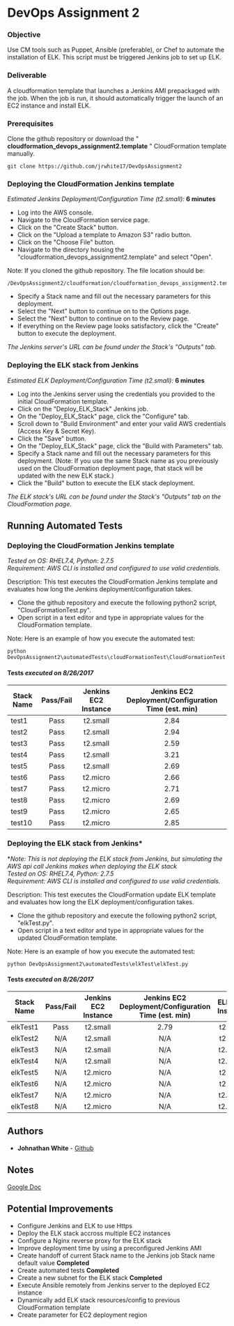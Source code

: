 # DevOps Assignment 2

### Objective
Use CM tools such as Puppet, Ansible (preferable), or Chef to automate the installation of ELK. This script must be triggered Jenkins job to set up ELK.
 
### Deliverable
A cloudformation template that launches a Jenkins AMI prepackaged with the job. When the job is run, it should automatically trigger the launch of an EC2 instance and install ELK.

### Prerequisites

Clone the github repository or download the "
**cloudformation_devops_assignment2.template**
" CloudFormation template manually.

```
git clone https://github.com/jrwhite17/DevOpsAssignment2
```

### Deploying the CloudFormation Jenkins template
*Estimated Jenkins Deployment/Configuration Time (t2.small):*
**6 minutes**

* Log into the AWS console.  
* Navigate to the CloudFormation service page.  
* Click on the "Create Stack" button.  
* Click on the "Upload a template to Amazon S3" radio button.  
* Click on the "Choose File" button.  
* Navigate to the directory housing the "cloudformation_devops_assignment2.template" and select "Open".

Note: If you cloned the github repository. The file location should be:
```
/DevOpsAssignment2/cloudformation/cloudformation_devops_assignment2.template
```

* Specify a Stack name and fill out the necessary parameters for this deployment.  
* Select the "Next" button to continue on to the Options page.  
* Select the "Next" button to continue on to the Review page.  
* If everything on the Review page looks satisfactory, click the "Create" button to execute the deployment.

*The Jenkins server's URL can be found under the Stack's "Outputs" tab.*

### Deploying the ELK stack from Jenkins
*Estimated ELK Deployment/Configuration Time (t2.small):*
**6 minutes**

* Log into the Jenkins server using the credentials you provided to the initial CloudFormation template.  
* Click on the "Deploy_ELK_Stack" Jenkins job.  
* On the "Deploy_ELK_Stack" page, click the "Configure" tab.  
* Scroll down to "Build Environment" and enter your valid AWS credentials (Access Key & Secret Key).  
* Click the "Save" button.  
* On the "Deploy_ELK_Stack" page, click the "Build with Parameters" tab.  
* Specify a Stack name and fill out the necessary parameters for this deployment. (Note: If you use the same Stack name as you previously used on the CloudFormation deployment page, that stack will be updated with the new ELK stack.)  
* Click the "Build" button to execute the ELK stack deployment.  

*The ELK stack's URL can be found under the Stack's "Outputs" tab on the CloudFormation page.*


## Running Automated Tests

### Deploying the CloudFormation Jenkins template
*Tested on OS: RHEL7.4, Python: 2.7.5*  
*Requirement: AWS CLI is installed and configured to use valid credentials.*  

Description: This test executes the CloudFormation Jenkins template and evaluates how long the Jenkins deployment/configuration takes.  

* Clone the github repository and execute the following python2 script, "CloudFormationTest.py".  
* Open script in a text editor and type in appropriate values for the CloudFormation template.

Note: Here is an example of how you execute the automated test:
```
python DevOpsAssignment2\automatedTests\cloudFormationTest\CloudFormationTest.py
```

#### Tests *executed on 8/26/2017*  
| Stack Name | Pass/Fail | Jenkins EC2 Instance | Jenkins EC2 Deployment/Configuration Time (est. min) |
|------------|:---------:|:--------------------:|:-------------------------------------------:|
| test1      | Pass      | t2.small             | 2.84                                       |
| test2      | Pass      | t2.small             | 2.94                                       |
| test3      | Pass      | t2.small             | 2.59                                       |
| test4      | Pass      | t2.small             | 3.21                                       |
| test5      | Pass      | t2.small             | 2.69                                       |
| test6      | Pass      | t2.micro             | 2.66                                       |
| test7      | Pass      | t2.micro             | 2.71                                       |
| test8      | Pass      | t2.micro             | 2.69                                       |
| test9      | Pass      | t2.micro             | 2.65                                       |
| test10      | Pass      | t2.micro             | 2.85                                       |

### Deploying the ELK stack from Jenkins*
**Note: This is not deploying the ELK stack from Jenkins, but simulating the AWS api call Jenkins makes when deploying the ELK stack*  
*Tested on OS: RHEL7.4, Python: 2.7.5*  
*Requirement: AWS CLI is installed and configured to use valid credentials.*  

Description: This test executes the CloudFormation update ELK template and evaluates how long the ELK deployment/configuration takes.  

* Clone the github repository and execute the following python2 script, "elkTest.py".  
* Open script in a text editor and type in appropriate values for the updated CloudFormation template.

Note: Here is an example of how you execute the automated test:
```
python DevOpsAssignment2\automatedTests\elkTest\elkTest.py
```

#### Tests *executed on 8/26/2017* 
| Stack Name | Pass/Fail | Jenkins EC2 Instance | Jenkins EC2 Deployment/Configuration Time (est. min) | ELK EC2 Instance | ELK EC2 Deployment/Configuration Time (est. min) |
|------------|:---------:|:--------------------:|:----------------------------------------------------:|:----------------:|:------------------------------------------------:|
| elkTest1   |    Pass    |       t2.small       |                          2.79                         |     t2.small     |                        2.67                       |
| elkTest2   |    N/A    |       t2.small       |                          N/A                         |     t2.small     |                        N/A                       |
| elkTest3   |    N/A    |       t2.small       |                          N/A                         |     t2.micro     |                        N/A                       |
| elkTest4   |    N/A    |       t2.small       |                          N/A                         |     t2.micro     |                        N/A                       |
| elkTest5   |    N/A    |       t2.micro       |                          N/A                         |     t2.small     |                        N/A                       |
| elkTest6   |    N/A    |       t2.micro       |                          N/A                         |     t2.small     |                        N/A                       |
| elkTest7   |    N/A    |       t2.micro       |                          N/A                         |     t2.micro     |                        N/A                       |
| elkTest8   |    N/A    |       t2.micro       |                          N/A                         |     t2.micro     |                        N/A                       |

## Authors

* **Johnathan White** - [Github](https://github.com/jrwhite17)

## Notes
[Google Doc](https://docs.google.com/document/d/1o1o_rkduFHuvIolAd8G8mSbP2x8Q9r0qlCpKwVkSWFo/edit?usp=sharing)

## Potential Improvements

* Configure Jenkins and ELK to use Https
* Deploy the ELK stack accross multiple EC2 instances
* Configure a Nginx reverse proxy for the ELK stack
* Improve deployment time by using a preconfigured Jenkins AMI
* Create handoff of current Stack name to the Jenkins job Stack name default value 
**Completed**
* Create automated tests
**Completed**
* Create a new subnet for the ELK stack 
**Completed**
* Execute Ansible remotely from Jenkins server to the deployed EC2 instance
* Dynamically add ELK stack resources/config to previous CloudFormation template  
* Create parameter for EC2 deployment region